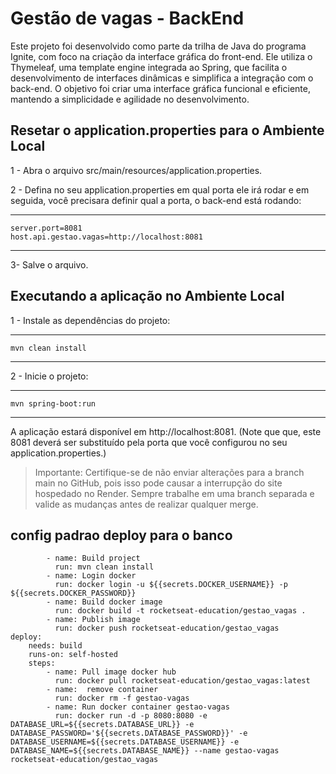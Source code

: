 
# Gestão de vagas - BackEnd

Este projeto foi desenvolvido como parte da trilha de Java do programa Ignite, com foco na criação da interface gráfica do front-end. Ele utiliza o Thymeleaf, uma template engine integrada ao Spring, que facilita o desenvolvimento de interfaces dinâmicas e simplifica a integração com o back-end. O objetivo foi criar uma interface gráfica funcional e eficiente, mantendo a simplicidade e agilidade no desenvolvimento.

 
 
## Resetar o application.properties para o Ambiente Local

1 - Abra o arquivo src/main/resources/application.properties.

2 - Defina no seu application.properties em qual porta ele irá rodar e em seguida, você precisara definir qual a porta, o back-end está rodando: 
***
    server.port=8081
    host.api.gestao.vagas=http://localhost:8081 
***

3- Salve o arquivo.

## Executando a aplicação no Ambiente Local

1 - Instale as dependências do projeto:
***
    mvn clean install
***

2 - Inicie o projeto: 
***
    mvn spring-boot:run
***

A aplicação estará disponível em http://localhost:8081.
(Note que que, este 8081 deverá ser substituído pela porta que você configurou no seu application.properties.)


>Importante: Certifique-se de não enviar alterações para a branch main no GitHub, pois isso pode causar a interrupção do site hospedado no Render. Sempre trabalhe em uma branch separada e valide as mudanças antes de realizar qualquer merge.

## config padrao deploy para o banco


            - name: Build project
              run: mvn clean install
            - name: Login docker
              run: docker login -u ${{secrets.DOCKER_USERNAME}} -p ${{secrets.DOCKER_PASSWORD}}
            - name: Build docker image
              run: docker build -t rocketseat-education/gestao_vagas .
            - name: Publish image
              run: docker push rocketseat-education/gestao_vagas
    deploy:
        needs: build
        runs-on: self-hosted
        steps:
            - name: Pull image docker hub 
              run: docker pull rocketseat-education/gestao_vagas:latest
            - name:  remove container
              run: docker rm -f gestao-vagas
            - name: Run docker container gestao-vagas
              run: docker run -d -p 8080:8080 -e DATABASE_URL=${{secrets.DATABASE_URL}} -e DATABASE_PASSWORD='${{secrets.DATABASE_PASSWORD}}' -e DATABASE_USERNAME=${{secrets.DATABASE_USERNAME}} -e DATABASE_NAME=${{secrets.DATABASE_NAME}} --name gestao-vagas rocketseat-education/gestao_vagas
              